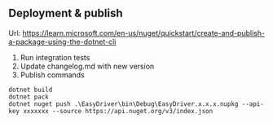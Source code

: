 ## Deployment & publish
Url: https://learn.microsoft.com/en-us/nuget/quickstart/create-and-publish-a-package-using-the-dotnet-cli
1. Run integration tests
2. Update changelog.md with new version
3. Publish commands
```
dotnet build
dotnet pack
dotnet nuget push .\EasyDriver\bin\Debug\EasyDriver.x.x.x.nupkg --api-key xxxxxxx --source https://api.nuget.org/v3/index.json
```
